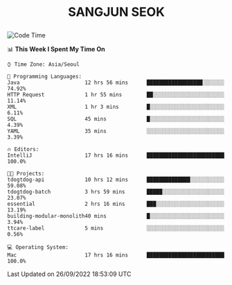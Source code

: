 <h1>
 <p align="center">
   SANGJUN SEOK
 </p>
</h1>

<!--START_SECTION:waka-->
![Code Time](http://img.shields.io/badge/Code%20Time-1%2C840%20hrs%2010%20mins-blue)

📊 **This Week I Spent My Time On** 

```text
⌚︎ Time Zone: Asia/Seoul

💬 Programming Languages: 
Java                     12 hrs 56 mins      ██████████████████░░░░░░░   74.92% 
HTTP Request             1 hr 55 mins        ██░░░░░░░░░░░░░░░░░░░░░░░   11.14% 
XML                      1 hr 3 mins         █░░░░░░░░░░░░░░░░░░░░░░░░   6.11% 
SQL                      45 mins             █░░░░░░░░░░░░░░░░░░░░░░░░   4.39% 
YAML                     35 mins             ░░░░░░░░░░░░░░░░░░░░░░░░░   3.39%

🔥 Editors: 
IntelliJ                 17 hrs 16 mins      █████████████████████████   100.0%

🐱‍💻 Projects: 
tdogtdog-api             10 hrs 12 mins      ██████████████░░░░░░░░░░░   59.08% 
tdogtdog-batch           3 hrs 59 mins       █████░░░░░░░░░░░░░░░░░░░░   23.07% 
essential                2 hrs 16 mins       ███░░░░░░░░░░░░░░░░░░░░░░   13.19% 
building-modular-monolith40 mins             █░░░░░░░░░░░░░░░░░░░░░░░░   3.94% 
ttcare-label             5 mins              ░░░░░░░░░░░░░░░░░░░░░░░░░   0.56%

💻 Operating System: 
Mac                      17 hrs 16 mins      █████████████████████████   100.0%

```


 Last Updated on 26/09/2022 18:53:09 UTC
<!--END_SECTION:waka-->
